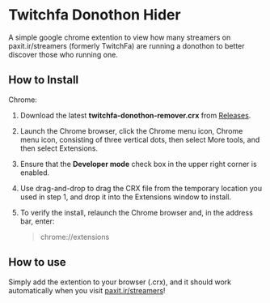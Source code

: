# Twitchfa Donothon Hider

A simple google chrome extention to view how many streamers on paxit.ir/streamers (formerly TwitchFa) are running a donothon to better discover those who running one.

## How to Install

Chrome:

1. Download the latest **twitchfa-donothon-remover.crx** from [Releases](https://github.com/menchxCodes/twitchfa-donothon-hider/releases/tag/chrome).

1. Launch the Chrome browser, click the Chrome menu icon, Chrome menu icon, consisting of three vertical dots, then select More tools, and then select Extensions.

1. Ensure that the **Developer mode** check box in the upper right corner is enabled.

1. Use drag-and-drop to drag the CRX file from the temporary location you used in step 1, and drop it into the Extensions window to install.

1. To verify the install, relaunch the Chrome browser and, in the address bar, enter:
   > chrome://extensions

## How to use

Simply add the extention to your browser (.crx), and it should work automatically when you visit [paxit.ir/streamers](https://www.paxit.ir/streamers)!
